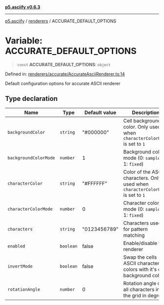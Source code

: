 [**p5.asciify v0.6.3**](../../../README.md)

***

[p5.asciify](../../../globals.md) / [renderers](../README.md) / ACCURATE\_DEFAULT\_OPTIONS

# Variable: ACCURATE\_DEFAULT\_OPTIONS

> `const` **ACCURATE\_DEFAULT\_OPTIONS**: `object`

Defined in: [renderers/accurate/AccurateAsciiRenderer.ts:14](https://github.com/humanbydefinition/p5-asciify/blob/a7f21099f1ebfb0144144b513e73b3d6ec4d2c09/src/lib/renderers/accurate/AccurateAsciiRenderer.ts#L14)

Default configuration options for accurate ASCII renderer

## Type declaration

| Name | Type | Default value | Description | Defined in |
| ------ | ------ | ------ | ------ | ------ |
| <a id="backgroundcolor"></a> `backgroundColor` | `string` | "#000000" | Cell background color. Only used when `characterColorMode` is set to `1` | [renderers/accurate/AccurateAsciiRenderer.ts:24](https://github.com/humanbydefinition/p5-asciify/blob/a7f21099f1ebfb0144144b513e73b3d6ec4d2c09/src/lib/renderers/accurate/AccurateAsciiRenderer.ts#L24) |
| <a id="backgroundcolormode"></a> `backgroundColorMode` | `number` | 1 | Background color mode (0: `sampled`, 1: `fixed`) | [renderers/accurate/AccurateAsciiRenderer.ts:26](https://github.com/humanbydefinition/p5-asciify/blob/a7f21099f1ebfb0144144b513e73b3d6ec4d2c09/src/lib/renderers/accurate/AccurateAsciiRenderer.ts#L26) |
| <a id="charactercolor"></a> `characterColor` | `string` | "#FFFFFF" | Color of the ASCII characters. Only used when `characterColorMode` is set to `1` | [renderers/accurate/AccurateAsciiRenderer.ts:20](https://github.com/humanbydefinition/p5-asciify/blob/a7f21099f1ebfb0144144b513e73b3d6ec4d2c09/src/lib/renderers/accurate/AccurateAsciiRenderer.ts#L20) |
| <a id="charactercolormode"></a> `characterColorMode` | `number` | 0 | Character color mode (0: `sampled`, 1: `fixed`) | [renderers/accurate/AccurateAsciiRenderer.ts:22](https://github.com/humanbydefinition/p5-asciify/blob/a7f21099f1ebfb0144144b513e73b3d6ec4d2c09/src/lib/renderers/accurate/AccurateAsciiRenderer.ts#L22) |
| <a id="characters"></a> `characters` | `string` | "0123456789" | Characters used for pattern matching | [renderers/accurate/AccurateAsciiRenderer.ts:18](https://github.com/humanbydefinition/p5-asciify/blob/a7f21099f1ebfb0144144b513e73b3d6ec4d2c09/src/lib/renderers/accurate/AccurateAsciiRenderer.ts#L18) |
| <a id="enabled"></a> `enabled` | `boolean` | false | Enable/disable the renderer | [renderers/accurate/AccurateAsciiRenderer.ts:16](https://github.com/humanbydefinition/p5-asciify/blob/a7f21099f1ebfb0144144b513e73b3d6ec4d2c09/src/lib/renderers/accurate/AccurateAsciiRenderer.ts#L16) |
| <a id="invertmode"></a> `invertMode` | `boolean` | false | Swap the cells ASCII character colors with it's cell background colors | [renderers/accurate/AccurateAsciiRenderer.ts:28](https://github.com/humanbydefinition/p5-asciify/blob/a7f21099f1ebfb0144144b513e73b3d6ec4d2c09/src/lib/renderers/accurate/AccurateAsciiRenderer.ts#L28) |
| <a id="rotationangle"></a> `rotationAngle` | `number` | 0 | Rotation angle of all characters in the grid in degrees | [renderers/accurate/AccurateAsciiRenderer.ts:30](https://github.com/humanbydefinition/p5-asciify/blob/a7f21099f1ebfb0144144b513e73b3d6ec4d2c09/src/lib/renderers/accurate/AccurateAsciiRenderer.ts#L30) |
